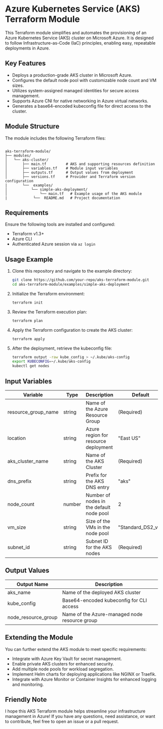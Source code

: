 # Azure Kubernetes Service (AKS) Terraform Module

This Terraform module simplifies and automates the provisioning of an Azure Kubernetes Service (AKS) cluster on Microsoft Azure. It is designed to follow Infrastructure-as-Code (IaC) principles, enabling easy, repeatable deployments in Azure.

## Key Features

- Deploys a production-grade AKS cluster in Microsoft Azure.
- Configures the default node pool with customizable node count and VM sizes.
- Utilizes system-assigned managed identities for secure access management.
- Supports Azure CNI for native networking in Azure virtual networks.
- Generates a base64-encoded kubeconfig file for direct access to the cluster.

## Module Structure

The module includes the following Terraform files:

```

aks-terraform-module/
├── modules/
│   └── aks-cluster/
│       ├── main.tf         # AKS and supporting resources definition
│       ├── variables.tf    # Module input variables
│       ├── outputs.tf      # Output values from deployment
│       ├── versions.tf     # Provider and Terraform version configuration
|       └──  examples/
│           └── simple-aks-deployment/
│               └── main.tf   # Example usage of the AKS module
|            └──  README.md   # Project documentation

````

## Requirements

Ensure the following tools are installed and configured:
- Terraform v1.3+
- Azure CLI
- Authenticated Azure session via `az login`

## Usage Example

1. Clone this repository and navigate to the example directory:
    ```bash
    git clone https://github.com/your-repo/aks-terraform-module.git
    cd aks-terraform-module/examples/simple-aks-deployment
    ```

2. Initialize the Terraform environment:
    ```bash
    terraform init
    ```

3. Review the Terraform execution plan:
    ```bash
    terraform plan
    ```

4. Apply the Terraform configuration to create the AKS cluster:
    ```bash
    terraform apply
    ```

5. After the deployment, retrieve the kubeconfig file:
    ```bash
    terraform output -raw kube_config > ~/.kube/aks-config
    export KUBECONFIG=~/.kube/aks-config
    kubectl get nodes
    ```

## Input Variables

| Variable             | Type    | Description                              | Default         |
|----------------------|---------|------------------------------------------|-----------------|
| resource_group_name  | string  | Name of the Azure Resource Group         | (Required)      |
| location             | string  | Azure region for resource deployment     | "East US"       |
| aks_cluster_name     | string  | Name of the AKS Cluster                  | (Required)      |
| dns_prefix           | string  | Prefix for the AKS DNS entry             | "aks"           |
| node_count           | number  | Number of nodes in the default node pool | 2               |
| vm_size              | string  | Size of the VMs in the node pool         | "Standard_DS2_v2" |
| subnet_id            | string  | Subnet ID for the AKS nodes              | (Required)      |

## Output Values

| Output Name          | Description                              |
|----------------------|------------------------------------------|
| aks_name             | Name of the deployed AKS cluster         |
| kube_config          | Base64-encoded kubeconfig for CLI access |
| node_resource_group  | Name of the Azure-managed node resource group |

## Extending the Module

You can further extend the AKS module to meet specific requirements:
- Integrate with Azure Key Vault for secret management.
- Enable private AKS clusters for enhanced security.
- Add multiple node pools for workload segregation.
- Implement Helm charts for deploying applications like NGINX or Traefik.
- Integrate with Azure Monitor or Container Insights for enhanced logging and monitoring.

## Friendly Note

I hope this AKS Terraform module helps streamline your infrastructure management in Azure! If you have any questions, need assistance, or want to contribute, feel free to open an issue or a pull request.
